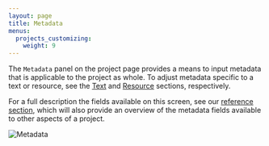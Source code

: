 ```yaml
---
layout: page
title: Metadata
menus:
  projects_customizing:
    weight: 9
---
```


The `Metadata` panel on the project page provides a means to input metadata that is applicable to the project as whole. To adjust metadata specific to a text or resource, see the [Text](texts.html#managing-texts) and [Resource](resources.html) sections, respectively.

For a full description the fields available on this screen, see our [reference section](/docs/reference/metadata.html), which will also provide an overview of the metadata fields available to other aspects of a project.

![Metadata](/docs/assets/projects/metadata.png)
